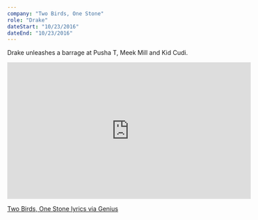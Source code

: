 ```yaml
---
company: "Two Birds, One Stone"
role: "Drake"
dateStart: "10/23/2016"
dateEnd: "10/23/2016"
---
```


Drake unleashes a barrage at Pusha T, Meek Mill and Kid Cudi.

<iframe width="560" height="315" src="https://www.youtube.com/embed/N25oaxslvsA?si=9tcFEBZWOnMeKiBD" title="YouTube video player" loading="lazy" frameborder="0" allow="accelerometer; autoplay; clipboard-write; encrypted-media; gyroscope; picture-in-picture; web-share" referrerpolicy="strict-origin-when-cross-origin" allowfullscreen></iframe>

[Two Birds, One Stone lyrics via Genius](https://genius.com/Drake-two-birds-one-stone-lyrics)
